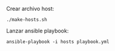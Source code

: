 Crear archivo host:
```
./make-hosts.sh
```

Lanzar ansible playbook:
```
ansible-playbook -i hosts playbook.yml
```
